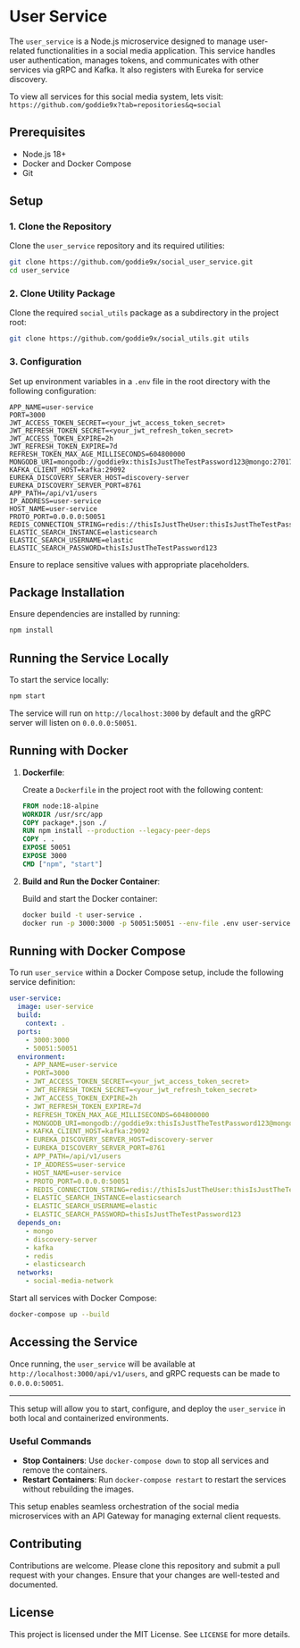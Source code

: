 # User Service

The `user_service` is a Node.js microservice designed to manage user-related functionalities in a social media application. This service handles user authentication, manages tokens, and communicates with other services via gRPC and Kafka. It also registers with Eureka for service discovery.

To view all services for this social media system, lets visit: `https://github.com/goddie9x?tab=repositories&q=social`

## Prerequisites

- Node.js 18+
- Docker and Docker Compose
- Git

## Setup

### 1. Clone the Repository

Clone the `user_service` repository and its required utilities:

```bash
git clone https://github.com/goddie9x/social_user_service.git
cd user_service
```

### 2. Clone Utility Package

Clone the required `social_utils` package as a subdirectory in the project root:

```bash
git clone https://github.com/goddie9x/social_utils.git utils
```

### 3. Configuration

Set up environment variables in a `.env` file in the root directory with the following configuration:

```dotenv
APP_NAME=user-service
PORT=3000
JWT_ACCESS_TOKEN_SECRET=<your_jwt_access_token_secret>
JWT_REFRESH_TOKEN_SECRET=<your_jwt_refresh_token_secret>
JWT_ACCESS_TOKEN_EXPIRE=2h
JWT_REFRESH_TOKEN_EXPIRE=7d
REFRESH_TOKEN_MAX_AGE_MILLISECONDS=604800000
MONGODB_URI=mongodb://goddie9x:thisIsJustTheTestPassword123@mongo:27017/user
KAFKA_CLIENT_HOST=kafka:29092
EUREKA_DISCOVERY_SERVER_HOST=discovery-server
EUREKA_DISCOVERY_SERVER_PORT=8761
APP_PATH=/api/v1/users
IP_ADDRESS=user-service
HOST_NAME=user-service
PROTO_PORT=0.0.0.0:50051
REDIS_CONNECTION_STRING=redis://thisIsJustTheUser:thisIsJustTheTestPassword123@redis:6379
ELASTIC_SEARCH_INSTANCE=elasticsearch
ELASTIC_SEARCH_USERNAME=elastic
ELASTIC_SEARCH_PASSWORD=thisIsJustTheTestPassword123
```

Ensure to replace sensitive values with appropriate placeholders.

## Package Installation

Ensure dependencies are installed by running:

```bash
npm install
```

## Running the Service Locally

To start the service locally:

```bash
npm start
```

The service will run on `http://localhost:3000` by default and the gRPC server will listen on `0.0.0.0:50051`.

## Running with Docker

1. **Dockerfile**:

   Create a `Dockerfile` in the project root with the following content:

   ```dockerfile
   FROM node:18-alpine
   WORKDIR /usr/src/app
   COPY package*.json ./
   RUN npm install --production --legacy-peer-deps
   COPY . .
   EXPOSE 50051
   EXPOSE 3000
   CMD ["npm", "start"]
   ```

2. **Build and Run the Docker Container**:

   Build and start the Docker container:

   ```bash
   docker build -t user-service .
   docker run -p 3000:3000 -p 50051:50051 --env-file .env user-service
   ```

## Running with Docker Compose

To run `user_service` within a Docker Compose setup, include the following service definition:

```yaml
user-service:
  image: user-service
  build:
    context: .
  ports:
    - 3000:3000
    - 50051:50051
  environment:
    - APP_NAME=user-service
    - PORT=3000
    - JWT_ACCESS_TOKEN_SECRET=<your_jwt_access_token_secret>
    - JWT_REFRESH_TOKEN_SECRET=<your_jwt_refresh_token_secret>
    - JWT_ACCESS_TOKEN_EXPIRE=2h
    - JWT_REFRESH_TOKEN_EXPIRE=7d
    - REFRESH_TOKEN_MAX_AGE_MILLISECONDS=604800000
    - MONGODB_URI=mongodb://goddie9x:thisIsJustTheTestPassword123@mongo:27017/user
    - KAFKA_CLIENT_HOST=kafka:29092
    - EUREKA_DISCOVERY_SERVER_HOST=discovery-server
    - EUREKA_DISCOVERY_SERVER_PORT=8761
    - APP_PATH=/api/v1/users
    - IP_ADDRESS=user-service
    - HOST_NAME=user-service
    - PROTO_PORT=0.0.0.0:50051
    - REDIS_CONNECTION_STRING=redis://thisIsJustTheUser:thisIsJustTheTestPassword123@redis:6379
    - ELASTIC_SEARCH_INSTANCE=elasticsearch
    - ELASTIC_SEARCH_USERNAME=elastic
    - ELASTIC_SEARCH_PASSWORD=thisIsJustTheTestPassword123
  depends_on:
    - mongo
    - discovery-server
    - kafka
    - redis
    - elasticsearch
  networks:
    - social-media-network
```

Start all services with Docker Compose:

```bash
docker-compose up --build
```

## Accessing the Service

Once running, the `user_service` will be available at `http://localhost:3000/api/v1/users`, and gRPC requests can be made to `0.0.0.0:50051`.

---

This setup will allow you to start, configure, and deploy the `user_service` in both local and containerized environments.

### Useful Commands

- **Stop Containers**: Use `docker-compose down` to stop all services and remove the containers.
- **Restart Containers**: Run `docker-compose restart` to restart the services without rebuilding the images.

This setup enables seamless orchestration of the social media microservices with an API Gateway for managing external client requests.

## Contributing

Contributions are welcome. Please clone this repository and submit a pull request with your changes. Ensure that your changes are well-tested and documented.

## License

This project is licensed under the MIT License. See `LICENSE` for more details.